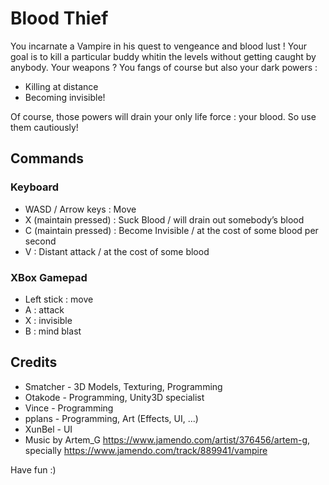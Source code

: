 # Blood Thief

You incarnate a Vampire in his quest to vengeance and blood lust ! Your goal is to kill a particular buddy whitin the levels without getting caught by anybody. Your weapons ? You fangs of course but also your dark powers :

* Killing at distance
* Becoming invisible!

Of course, those powers will drain your only life force : your blood. So use them cautiously!

## Commands

### Keyboard

 * WASD / Arrow keys : Move
 * X (maintain pressed) : Suck Blood / will drain out somebody’s blood
 * C (maintain pressed) : Become Invisible / at the cost of some blood per second
 * V : Distant attack / at the cost of some blood
 
### XBox Gamepad

 * Left stick : move
 * A : attack
 * X : invisible
 * B : mind blast

## Credits

* Smatcher - 3D Models, Texturing, Programming
* Otakode - Programming, Unity3D specialist
* Vince - Programming
* pplans - Programming, Art (Effects, UI, ...)
* XunBel - UI
* Music by Artem_G https://www.jamendo.com/artist/376456/artem-g, specially https://www.jamendo.com/track/889941/vampire

Have fun :)
